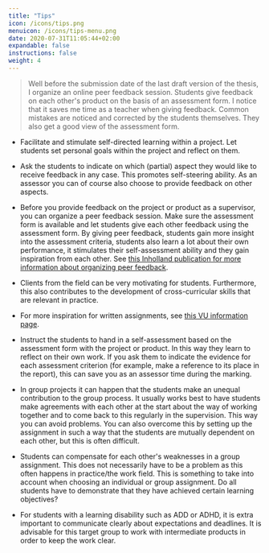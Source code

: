 ```yaml
---
title: "Tips"
icon: /icons/tips.png
menuicon: /icons/tips-menu.png
date: 2020-07-31T11:05:44+02:00
expandable: false
instructions: false
weight: 4
---
```


> Well before the submission date of the last draft version of the thesis, I organize an online peer feedback session. Students give feedback on each other's product on the basis of an assessment form. I notice that it saves me time as a teacher when giving feedback. Common mistakes are noticed and corrected by the students themselves. They also get a good view of the assessment form.

* Facilitate and stimulate self-directed learning within a project. Let students set personal goals within the project and reflect on them.

* Ask the students to indicate on which (partial) aspect they would like to receive feedback in any case. This promotes self-steering ability. As an assessor you can of course also choose to provide feedback on other aspects.

* Before you provide feedback on the project or product as a supervisor, you can organize a peer feedback session. Make sure the assessment form is available and let students give each other feedback using the assessment form. By giving peer feedback, students gain more insight into the assessment criteria, students also learn a lot about their own performance, it stimulates their self-assessment ability and they gain inspiration from each other. See [this Inholland publication for more information about organizing peer feedback](https://www.inholland.nl/media/18717/inh_factsheet-peerreview_a4-nl-digitaal.pdf).

* Clients from the field can be very motivating for students. Furthermore, this also contributes to the development of cross-curricular skills that are relevant in practice.

* For more inspiration for written assignments, see [this VU information page](https://sites.google.com/vu.nl/vu-teaching-learning-tips/assessment-for-learning/variations-on-written-assignments).

* Instruct the students to hand in a self-assessment based on the assessment form with the project or product. In this way they learn to reflect on their own work. If you ask them to indicate the evidence for each assessment criterion (for example, make a reference to its place in the report), this can save you as an assessor time during the marking.

* In group projects it can happen that the students make an unequal contribution to the group process. It usually works best to have students make agreements with each other at the start about the way of working together and to come back to this regularly in the supervision. This way you can avoid problems. You can also overcome this by setting up the assignment in such a way that the students are mutually dependent on each other, but this is often difficult.

* Students can compensate for each other's weaknesses in a group assignment. This does not necessarily have to be a problem as this often happens in practice/the work field. This is something to take into account when choosing an individual or group assignment. Do all students have to demonstrate that they have achieved certain learning objectives?

* For students with a learning disability such as ADD or ADHD, it is extra important to communicate clearly about expectations and deadlines. It is advisable for this target group to work with intermediate products in order to keep the work clear.
